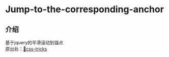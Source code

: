 # Jump-to-the-corresponding-anchor

## 介绍
基于jquery的平滑滚动到锚点<br>
原出处：[📌css-tricks](https://css-tricks.com/snippets/jquery/smooth-scrolling/#smooth-scroll-with-jquery)

